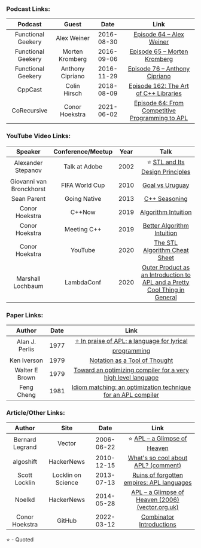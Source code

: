 ### Podcast Links:
|Podcast|Guest|Date|Link|
|:-----:|:---:|:--:|:--:|
|Functional Geekery|Alex Weiner|2016-08-30|[Episode 64 – Alex Weiner](https://www.functionalgeekery.com/episode-64-alex-weiner/)|
|Functional Geekery|Morten Kromberg|2016-09-06|[Episode 65 – Morten Kromberg](https://www.functionalgeekery.com/episode-65-morten-kromberg/)|
|Functional Geekery|Anthony Cipriano|2016-11-29|[Episode 76 – Anthony Cipriano](https://www.functionalgeekery.com/episode-76-anthony-cipriano/)|
|CppCast|Colin Hirsch|2018-08-09|[Episode 162: The Art of C++ Libraries](https://cppcast.com/colin-hirsch/)|
|CoRecursive|Conor Hoekstra|2021-06-02|[Episode 64: From Competitive Programming to APL](https://corecursive.com/065-competitive-coding-with-conor-hoekstra/)|

### YouTube Video Links:
|Speaker|Conference/Meetup|Year|Talk|
|:-------------:|:--:|:--:|:-------------:|
|Alexander Stepanov|Talk at Adobe|2002|⭐ [STL and Its Design Principles](https://www.youtube.com/watch?v=COuHLky7E2Q)|
|Giovanni van Bronckhorst|FIFA World Cup|2010|[Goal vs Uruguay](https://www.youtube.com/watch?v=8Ij7A45_sVM)|
|Sean Parent|Going Native|2013|[C++ Seasoning](https://www.youtube.com/watch?v=qH6sSOr-yk8)|
|Conor Hoekstra|C++Now|2019|[Algorithm Intuition](https://www.youtube.com/watch?v=48gV1SNm3WA)|
|Conor Hoekstra|Meeting C++|2019|[Better Algorithm Intuition](https://www.youtube.com/watch?v=TSZzvo4htTQ)|
|Conor Hoekstra|YouTube|2020|[The STL Algorithm Cheat Sheet](https://www.youtube.com/watch?v=LMmFpOhcQhA)|
|Marshall Lochbaum|LambdaConf|2020|[Outer Product as an Introduction to APL and a Pretty Cool Thing in General](https://www.youtube.com/watch?v=WlUHw4hC4OY)|

### Paper Links:
|Author|Date|Link|
|:-----:|:--:|:--:|
|Alan J. Perlis|1977|[⭐ In praise of APL: a language for lyrical programming](https://dl.acm.org/doi/pdf/10.1145/586015.586019)|
|Ken Iverson|1979|[Notation as a Tool of Thought](https://dl.acm.org/doi/pdf/10.1145/358896.358899)|
|Walter E Brown|1979|[Toward an optimizing compiler for a very high level language](https://core.ac.uk/download/pdf/38918046.pdf)|
|Feng Cheng|1981|[Idiom matching: an optimization technique for an APL compiler](https://dr.lib.iastate.edu/entities/publication/edbcd500-66cd-4f2b-9ca9-0c21df8e5c2d)|

### Article/Other Links:
|Author|Site|Date|Link|
|:-----:|:---:|:--:|:--:|
|Bernard Legrand|Vector|2006-06-22|⭐ [APL – a Glimpse of Heaven](http://archive.vector.org.uk/art10011550)
|algoshift|HackerNews|2010-12-15|[What's so cool about APL? (comment)](https://news.ycombinator.com/item?id=2009527)|
|Scott Locklin|Locklin on Science|2013-07-13|[Ruins of forgotten empires: APL languages](https://scottlocklin.wordpress.com/2013/07/28/ruins-of-forgotten-empires-apl-languages/)|
|Noelkd|HackerNews|2014-05-28|[	APL – a Glimpse of Heaven (2006) (vector.org.uk)](https://news.ycombinator.com/item?id=7813204)|
|Conor Hoekstra|GitHub|2022-03-12|[Combinator Introductions](https://github.com/codereport/meeting-notes/blob/master/2022-03-12-Deep-Dive-on-New-Combinators.md#combinator-introductions)|

⭐ - Quoted
